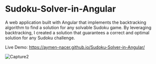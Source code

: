 # Sudoku-Solver-in-Angular
A web application built with Angular that implements the backtracking algorithm to find a solution for any solvable Sudoku game. By leveraging backtracking, I created a solution that guarantees a correct and optimal solution for any Sudoku challenge.

Live Demo: https://aymen-nacer.github.io/Sudoku-Solver-in-Angular/


![Capture2](https://github.com/Aymen-Nacer/Sorting-Algorithms-Visualizer/assets/67188835/18081549-200f-4df6-a29e-4409b74bd931)

